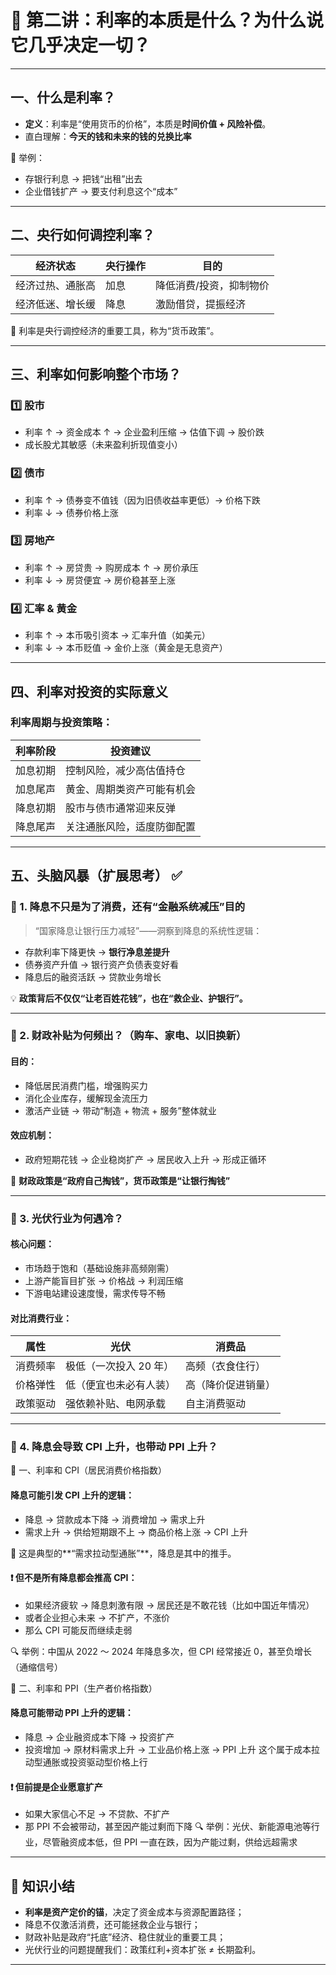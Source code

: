 # 📘 第二讲：利率的本质是什么？为什么说它几乎决定一切？

---

## 一、什么是利率？

- **定义**：利率是“使用货币的价格”，本质是**时间价值 + 风险补偿**。
- 直白理解：**今天的钱和未来的钱的兑换比率**

📌 举例：

- 存银行利息 → 把钱“出租”出去
- 企业借钱扩产 → 要支付利息这个“成本”

---

## 二、央行如何调控利率？

| 经济状态         | 央行操作 | 目的                    |
| ---------------- | -------- | ----------------------- |
| 经济过热、通胀高 | 加息     | 降低消费/投资，抑制物价 |
| 经济低迷、增长缓 | 降息     | 激励借贷，提振经济      |

🔁 利率是央行调控经济的重要工具，称为“货币政策”。

---

## 三、利率如何影响整个市场？

### 1️⃣ 股市

- 利率 ↑ → 资金成本 ↑ → 企业盈利压缩 → 估值下调 → 股价跌
- 成长股尤其敏感（未来盈利折现值变小）

### 2️⃣ 债市

- 利率 ↑ → 债券变不值钱（因为旧债收益率更低）→ 价格下跌
- 利率 ↓ → 债券价格上涨

### 3️⃣ 房地产

- 利率 ↑ → 房贷贵 → 购房成本 ↑ → 房价承压
- 利率 ↓ → 房贷便宜 → 房价稳甚至上涨

### 4️⃣ 汇率 & 黄金

- 利率 ↑ → 本币吸引资本 → 汇率升值（如美元）
- 利率 ↓ → 本币贬值 → 金价上涨（黄金是无息资产）

---

## 四、利率对投资的实际意义

### 利率周期与投资策略：

| 利率阶段 | 投资建议                   |
| -------- | -------------------------- |
| 加息初期 | 控制风险，减少高估值持仓   |
| 加息尾声 | 黄金、周期类资产可能有机会 |
| 降息初期 | 股市与债市通常迎来反弹     |
| 降息尾声 | 关注通胀风险，适度防御配置 |

---

## 五、头脑风暴（扩展思考） ✅

### 🧠 1. 降息不只是为了消费，还有“金融系统减压”目的

> “国家降息让银行压力减轻”——洞察到降息的系统性逻辑：

- 存款利率下降更快 → **银行净息差提升**
- 债券资产升值 → 银行资产负债表变好看
- 降息后的融资活跃 → 贷款业务增长

💡 **政策背后不仅仅“让老百姓花钱”，也在“救企业、护银行”。**

---

### 🧠 2. 财政补贴为何频出？（购车、家电、以旧换新）

#### 目的：

- 降低居民消费门槛，增强购买力
- 消化企业库存，缓解现金流压力
- 激活产业链 → 带动“制造 + 物流 + 服务”整体就业

#### 效应机制：

- 政府短期花钱 → 企业稳岗扩产 → 居民收入上升 → 形成正循环

📌 **财政政策是“政府自己掏钱”，货币政策是“让银行掏钱”**

---

### 🧠 3. 光伏行业为何遇冷？

#### 核心问题：

- 市场趋于饱和（基础设施非高频刚需）
- 上游产能盲目扩张 → 价格战 → 利润压缩
- 下游电站建设速度慢，需求传导不畅

#### 对比消费行业：

| 属性     | 光伏                   | 消费品             |
| -------- | ---------------------- | ------------------ |
| 消费频率 | 极低（一次投入 20 年） | 高频（衣食住行）   |
| 价格弹性 | 低（便宜也未必有人装） | 高（降价促进销量） |
| 政策驱动 | 强依赖补贴、电网承载   | 自主消费驱动       |

---

### 🧠 4. 降息会导致 CPI 上升，也带动 PPI 上升？

🎯 一、利率和 CPI（居民消费价格指数）

#### 降息可能引发 CPI 上升的逻辑：

- 降息 → 贷款成本下降 → 消费增加 → 需求上升
- 需求上升 → 供给短期跟不上 → 商品价格上涨 → CPI 上升

🔁 这是典型的**“需求拉动型通胀”**，降息是其中的推手。

#### ❗️ 但不是所有降息都会推高 CPI：

- 如果经济疲软 → 降息刺激有限 → 居民还是不敢花钱（比如中国近年情况）
- 或者企业担心未来 → 不扩产，不涨价
- 那么 CPI 可能反而继续走弱

🔍 举例：中国从 2022 ～ 2024 年降息多次，但 CPI 经常接近 0，甚至负增长（通缩信号）

🎯 二、利率和 PPI（生产者价格指数）

#### 降息可能带动 PPI 上升的逻辑：

- 降息 → 企业融资成本下降 → 投资扩产
- 投资增加 → 原材料需求上升 → 工业品价格上涨 → PPI 上升
  这个属于成本拉动型通胀或投资驱动型价格上行

#### ❗️ 但前提是企业愿意扩产

- 如果大家信心不足 → 不贷款、不扩产
- 那 PPI 不会被带动，甚至因产能过剩而下降
🔍 举例：光伏、新能源电池等行业，尽管融资成本低，但 PPI 一直在跌，因为产能过剩，供给远超需求

---

## 📌 知识小结

- **利率是资产定价的锚**，决定了资金成本与资源配置路径；
- 降息不仅激活消费，还可能拯救企业与银行；
- 财政补贴是政府“托底”经济、稳住就业的重要工具；
- 光伏行业的问题提醒我们：政策红利+资本扩张 ≠ 长期盈利。

---

